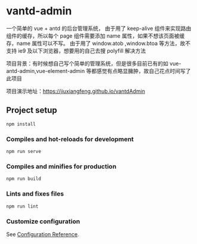 # vantd-admin

一个简单的 vue + antd 的后台管理系统，
由于用了 keep-alive 组件来实现路由组件的缓存，所以每个 page 组件需要添加 name 属性，如果不想该页面被缓存，name 属性可以不写。
由于用了 window.atob ,window.btoa 等方法，故不支持 ie9 及以下浏览器，想要用的自己去搜 polyfill 解决方法

项目背景：有时候想自己写个简单的管理系统，但是很多目前已有的如 vue-antd-admin,vue-element-admin 等都感觉有点略显臃肿，故自己花点时间写了此项目

项目演示地址：https://jiuxiangfeng.github.io/vantdAdmin

## Project setup

```
npm install
```

### Compiles and hot-reloads for development

```
npm run serve
```

### Compiles and minifies for production

```
npm run build
```

### Lints and fixes files

```
npm run lint
```

### Customize configuration

See [Configuration Reference](https://cli.vuejs.org/config/).
